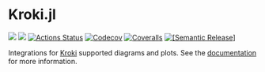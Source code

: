 # Kroki.jl

[![](https://img.shields.io/badge/docs-stable-blue.svg)](https://bauglir.github.io/Kroki.jl/stable)
[![](https://img.shields.io/badge/docs-latest-blue.svg)](https://bauglir.github.io/Kroki.jl/latest)
[![Actions Status](https://github.com/bauglir/Kroki.jl/workflows/CI/badge.svg)](https://github.com/bauglir/Kroki.jl/actions)
[![Codecov](https://codecov.io/gh/bauglir/Kroki.jl/branch/development/graph/badge.svg)](https://codecov.io/gh/bauglir/Kroki.jl)
[![Coveralls](https://coveralls.io/repos/github/bauglir/Kroki.jl/badge.svg?branch=development)](https://coveralls.io/github/bauglir/Kroki.jl?branch=development)
[![[Semantic Release]](https://img.shields.io/badge/%20%20%F0%9F%93%A6%F0%9F%9A%80-semantic--release-e10079.svg)](https://github.com/semantic-release/semantic-release)

Integrations for [Kroki](https://kroki.io) supported diagrams and plots. See
the [documentation](https://bauglir.github.io/Kroki.jl/stable) for more
information.
